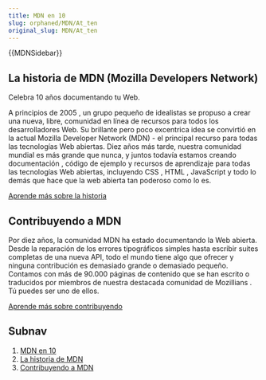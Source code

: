 ```yaml
---
title: MDN en 10
slug: orphaned/MDN/At_ten
original_slug: MDN/At_ten
---
```


{{MDNSidebar}}

## La historia de MDN (Mozilla Developers Network)

Celebra 10 años documentando tu Web.

A principios de 2005 , un grupo pequeño de idealistas se propuso a crear una nueva, libre, comunidad en línea de recursos para todos los desarrolladores Web. Su brillante pero poco excentrica idea se convirtió en la actual Mozilla Developer Network (MDN) - el principal recurso para todas las tecnologías Web abiertas. Diez años más tarde, nuestra comunidad mundial es más grande que nunca, y juntos todavía estamos creando documentación , código de ejemplo y recursos de aprendizaje para todas las tecnologías Web abiertas, incluyendo CSS , HTML , JavaScript y todo lo demás que hace que la web abierta tan poderoso como lo es.

[Aprende más sobre la historia](/es/docs/MDN/At_ten/History_of_MDN)

## Contribuyendo a MDN

Por diez años, la comunidad MDN ha estado documentando la Web abierta. Desde la reparación de los errores tipográficos simples hasta escribir suites completas de una nueva API, todo el mundo tiene algo que ofrecer y ninguna contribución es demasiado grande o demasiado pequeño. Contamos con más de 90.000 páginas de contenido que se han escrito o traducidos por miembros de nuestra destacada comunidad de Mozillians . Tú puedes ser uno de ellos.

[Aprende más sobre contribuyendo](/es/docs/MDN/Community/Contributing)

## Subnav

1. [MDN en 10](/es/docs/MDN_at_ten/)
2. [La historia de MDN](/es/docs/MDN/At_ten/History_of_MDN)
3. [Contribuyendo a MDN](/es/docs/MDN/Community/Contributing)
